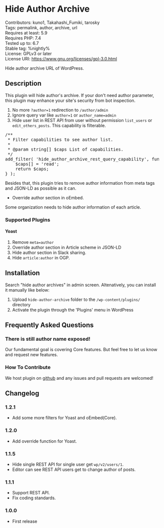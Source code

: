 # Hide Author Archive

Contributors: kuno1, Takahashi_Fumiki, tarosky  
Tags: permalink, author, archive, url  
Requires at least: 5.9  
Requires PHP: 7.4  
Tested up to: 6.7  
Stable tag: %nightly%  
License: GPLv3 or later  
License URI: https://www.gnu.org/licenses/gpl-3.0.html

Hide author archive URL of WordPress.

## Description

This plugin will hide author's archive.
If your don't need author parameter, this plugin may enhance your site's security from bot inspection.

1. No more `?author=1` redirection to `/author/admin`
2. Ignore query var like `author=1` or `author_name=admin`
3. Hide user list in REST API from user without permission `list_users` or `edit_others_posts`. This capability is filterable.

<pre>
/**
 * Filter capabilities to see author list.
 *
 * @param string[] $caps List of capabilities.
 */
add_filter( 'hide_author_archive_rest_query_capability', function( $caps ) {
	$caps[] = 'read';
	return $caps;
} );
</pre>

Besides that, this plugin tries to remove author information from meta tags and JSON-LD as possible as it can.

- Override author section in oEmbed.

Some organization needs to hide author information of each article.

### Supported Plugins

#### Yoast

1. Remove <code>meta=author</code>
2. Override author section in Article scheme in JSON-LD
3. Hide author section in Slack sharing.
4. Hide <code>article:author</code> in OGP.

## Installation

Search "hide author archives" in admin screen.
Altenatively, you can install it manually like below:

1. Upload `hide-author-archive` folder to the `/wp-content/plugins/` directory
2. Activate the plugin through the 'Plugins' menu in WordPress

## Frequently Asked Questions

### There is still author name exposed!

Our fundamental goal is covering Core features.
But feel free to let us know and request new features.

### How To Contribute

We host plugin on [github](https://github.com/kuno1/hide-author-archive) and any issues and pull requests are welcomed!

## Changelog

### 1.2.1

* Add some more filters for Yoast and oEmbed(Core).

### 1.2.0

* Add override function for Yoast.

### 1.1.5

* Hide single REST API for single user get `wp/v2/users/1`.
* Editor can see REST API users get to change author of posts.

### 1.1.1

* Support REST API.
* Fix coding standards.

### 1.0.0

* First release
